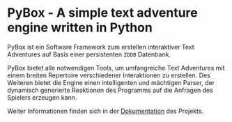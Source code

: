 # PyBox - A simple text adventure engine written in Python

PyBox ist ein Software Framework zum erstellen interaktiver Text Adventures auf Basis einer persistenten `ZODB` Datenbank.

PyBox bietet alle notwendigen Tools, um umfangreiche Text Adventures mit einem breiten Repertoire verschiedener Interaktionen zu erstellen. Des Weiteren bietet die Engine einen intelligenten und mächtigen Parser, der dynamisch generierte Reaktionen des Programms auf die Anfragen des Spielers erzeugen kann.

Weiter Informationen finden sich in der [Dokumentation](www.readthedocs.com) des Projekts.
